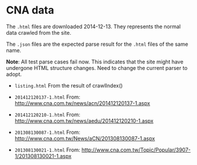 CNA data
==================

The `.html` files are downloaded 2014-12-13.
They represents the normal data crawled from the site.

The `.json` files are the expected parse result for the
`.html` files of the same name.

**Note**: All test parse cases fail now. This indicates that the
site might have undergone HTML structure changes. Need to
change the current parser to adopt.

 - `listing.html`
   From the result of crawlIndex()

- `201412120137-1.html`
   From: http://www.cna.com.tw/news/acn/201412120137-1.aspx

- `201412120210-1.html`
   From: http://www.cna.com.tw/news/aedu/201412120210-1.aspx

- `201308130087-1.html`
  From: http://www.cna.com.tw/News/aCN/201308130087-1.aspx

- `201308130021-1.html`
   From: http://www.cna.com.tw/Topic/Popular/3907-1/201308130021-1.aspx